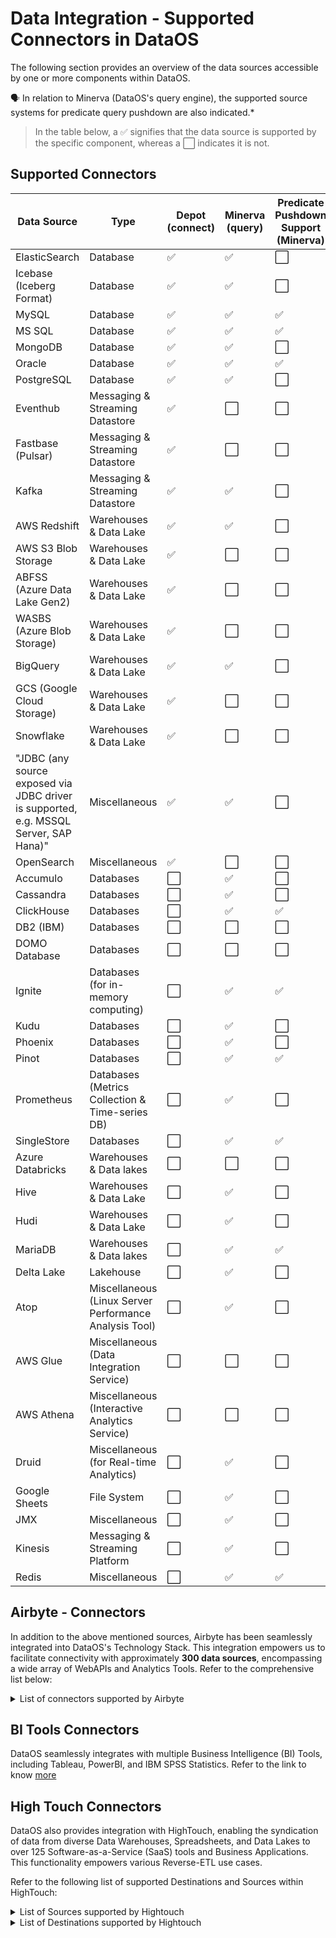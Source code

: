 # Data Integration - Supported Connectors in DataOS

The following section provides an overview of the data sources accessible by one or more components within DataOS.

<aside class="callout">
🗣️ In relation to Minerva (DataOS's query engine), the supported source systems for predicate query pushdown are also indicated.*
</aside>

> In the table below, a :white_check_mark: signifies that the data source is supported by the specific component, whereas a :white_large_square: indicates it is not.

## Supported Connectors

| Data Source                                          | Type                             | Depot <br> (connect) | Minerva <br> (query) | Predicate Pushdown Support (Minerva) | Flare <br> (extract, transform, load) | Scanner <br> (metadata scan) |
|------------------------------------------------------|----------------------------------|-------|---------|----------------------------|-------|---------|
| ElasticSearch                                        | Database                         | :white_check_mark:           | :white_check_mark:         | :white_large_square:       | :white_check_mark:       | :white_large_square:     |
| Icebase (Iceberg Format)                             | Database                         | :white_check_mark:           | :white_check_mark:         | :white_large_square:       | :white_check_mark:       | :white_check_mark:     |
| MySQL                                                | Database                         | :white_check_mark:           | :white_check_mark:         | :white_check_mark:         | :white_check_mark:       | :white_check_mark:     |
| MS SQL                                               | Database                         | :white_check_mark:           | :white_check_mark:         | :white_check_mark:         | :white_check_mark:       | :white_check_mark:     |
| MongoDB                                              | Database                         | :white_check_mark:           | :white_check_mark:         | :white_large_square:       | :white_check_mark:       | :white_large_square:     |
| Oracle                                               | Database                         | :white_check_mark:           | :white_check_mark:         | :white_check_mark:         | :white_check_mark:       | :white_check_mark:     |
| PostgreSQL                                          | Database                         | :white_check_mark:           | :white_check_mark:         | :white_large_square:       | :white_check_mark:       | :white_check_mark:     
| Eventhub                                             | Messaging & Streaming Datastore | :white_check_mark:           | :white_large_square:       | :white_large_square:       | :white_check_mark:       | :white_large_square:   |
| Fastbase (Pulsar)                                    | Messaging & Streaming Datastore | :white_check_mark:           | :white_large_square:       | :white_large_square:       | :white_check_mark:       | :white_check_mark:     |
| Kafka                                                | Messaging & Streaming Datastore | :white_check_mark:           | :white_check_mark:         | :white_large_square:       | :white_check_mark:       | :white_check_mark:     
| AWS Redshift                                         | Warehouses & Data Lake           | :white_check_mark:           | :white_check_mark:         | :white_large_square:       | :white_check_mark:       | :white_check_mark:     |
| AWS S3 Blob Storage                                  | Warehouses & Data Lake           | :white_check_mark:           | :white_large_square:       | :white_large_square:       | :white_check_mark:       | :white_large_square:   |
| ABFSS (Azure Data Lake Gen2)                         | Warehouses & Data Lake           | :white_check_mark:           | :white_large_square:       | :white_large_square:       | :white_check_mark:       | :white_large_square:   |
| WASBS (Azure Blob Storage)                           | Warehouses & Data Lake           | :white_check_mark:           | :white_large_square:       | :white_large_square:       | :white_check_mark:       | :white_large_square:   |
| BigQuery                                             | Warehouses & Data Lake           | :white_check_mark:           | :white_check_mark:         | :white_large_square:       | :white_check_mark:       | :white_check_mark:     |
| GCS (Google Cloud Storage)                           | Warehouses & Data Lake           | :white_check_mark:           | :white_large_square:       | :white_large_square:       | :white_check_mark:       | :white_large_square:   |
| Snowflake                                            | Warehouses & Data Lake           | :white_check_mark:           | :white_large_square:       | :white_large_square:       | :white_check_mark:       | :white_check_mark:     
| "JDBC (any source exposed via JDBC driver is supported, e.g. MSSQL Server, SAP Hana)" | Miscellaneous                    | :white_check_mark:           | :white_check_mark:         | :white_large_square:       | :white_check_mark:       | :white_check_mark:     |
| OpenSearch                                           | Miscellaneous                    | :white_check_mark:           | :white_large_square:       | :white_large_square:       | :white_check_mark:       | :white_large_square:   
| Accumulo                                             | Databases                        | :white_large_square:         | :white_check_mark:         | :white_large_square:       | :white_large_square:     | :white_large_square:   |
| Cassandra                                            | Databases                        | :white_large_square:         | :white_check_mark:         | :white_large_square:       | :white_large_square:     | :white_large_square:   |
| ClickHouse                                           | Databases                        | :white_large_square:         | :white_check_mark:         | :white_check_mark:         | :white_large_square:     | :white_check_mark:     |
| DB2 (IBM)                                            | Databases                        | :white_large_square:         | :white_large_square:       | :white_large_square:       | :white_large_square:     | :white_check_mark:     |
| DOMO Database                                        | Databases                        | :white_large_square:         | :white_large_square:       | :white_large_square:       | :white_large_square:     | :white_check_mark:     |
| Ignite                                               | Databases (for in-memory computing) | :white_large_square:         | :white_check_mark:         | :white_check_mark:         | :white_large_square:     | :white_large_square:   |
| Kudu                                                 | Databases                        | :white_large_square:         | :white_check_mark:         | :white_large_square:       | :white_large_square:     | :white_large_square:   |
| Phoenix                                              | Databases                        | :white_large_square:         | :white_check_mark:         | :white_large_square:       | :white_large_square:     | :white_large_square:   |
| Pinot                                                | Databases                        | :white_large_square:         | :white_check_mark:         | :white_check_mark:         | :white_large_square:     | :white_large_square:   |
| Prometheus                                           | Databases (Metrics Collection & Time-series DB)| :white_large_square:         | :white_check_mark:         | :white_large_square:       | :white_large_square:     | :white_large_square:   |
| SingleStore                                          | Databases                        | :white_large_square:         | :white_check_mark:         | :white_check_mark:         | :white_large_square:     | :white_check_mark:     
| Azure Databricks                                     | Warehouses & Data lakes          | :white_large_square:         | :white_large_square:       | :white_large_square:       | :white_large_square:     | :white_check_mark:     |
| Hive                                                 | Warehouses & Data Lake           | :white_large_square:         | :white_check_mark:         | :white_large_square:       | :white_large_square:     | :white_check_mark:     |
| Hudi                                                 | Warehouses & Data Lake           | :white_large_square:         | :white_check_mark:         | :white_large_square:       | :white_large_square:     | :white_large_square:   |
| MariaDB                                              | Warehouses & Data lakes          | :white_large_square:         | :white_check_mark:         | :white_check_mark:         | :white_large_square:     | :white_check_mark:     |
| Delta Lake                                           | Lakehouse                        | :white_large_square:         | :white_check_mark:         | :white_large_square:       | :white_large_square:     | :white_large_square:   
| Atop                                                 | Miscellaneous (Linux Server Performance Analysis Tool) | :white_large_square:         | :white_check_mark:         | :white_large_square:       | :white_large_square:     | :white_large_square:   |
| AWS Glue                                             | Miscellaneous (Data Integration Service) | :white_large_square:         | :white_large_square:       | :white_large_square:       | :white_large_square:     | :white_check_mark:     |
| AWS Athena                                           | Miscellaneous (Interactive Analytics Service) | :white_large_square:         | :white_large_square:       | :white_large_square:       | :white_large_square:     | :white_check_mark:     |
| Druid                                                | Miscellaneous (for Real-time Analytics) | :white_large_square:         | :white_check_mark:         | :white_large_square:       | :white_large_square:     | :white_check_mark:     |
| Google Sheets                                        | File System                      | :white_large_square:         | :white_check_mark:         | :white_large_square:       | :white_large_square:     | :white_large_square:   |
| JMX                                                  | Miscellaneous                    | :white_large_square:         | :white_check_mark:         | :white_large_square:       | :white_large_square:     | :white_large_square:   |
| Kinesis                                              | Messaging & Streaming Platform   | :white_large_square:         | :white_check_mark:         | :white_large_square:       | :white_large_square:     | :white_large_square:   |
| Redis                                                | Miscellaneous                    | :white_large_square:         | :white_check_mark:         | :white_check_mark:         | :white_large_square:     | :white_large_square:   |


## Airbyte - Connectors

In addition to the above mentioned sources, Airbyte has been seamlessly integrated into DataOS's Technology Stack. This integration empowers us to facilitate connectivity with approximately **300 data sources**, encompassing a wide array of WebAPIs and Analytics Tools. Refer to the comprehensive list below:

<details>
<summary>List of connectors supported by Airbyte</summary>

<table>
  <thead>
    <tr>
      <th>Sno.</th>
      <th>Connector Name</th>
      <th>Type</th>
      <th>Sources</th>
      <th>Destinations</th>
    </tr>
  </thead>
  <tbody>
    <tr>
      <td>1</td>
      <td>AlloyDB for Postgre SQL</td>
      <td>Databases</td>
      <td>Yes</td>
      <td></td>
    </tr>
    <tr>
      <td>2</td>
      <td>Apache Doris</td>
      <td>Databases</td>
      <td></td>
      <td>Yes</td>
    </tr>
    <tr>
      <td>3</td>
      <td>Apache Iceberg</td>
      <td>Databases</td>
      <td></td>
      <td>Yes</td>
    </tr>
    <tr>
      <td>4</td>
      <td>Apache Kafka</td>
      <td>Databases</td>
      <td>Yes</td>
      <td></td>
    </tr>
    <tr>
      <td>5</td>
      <td>Click House</td>
      <td>Databases</td>
      <td>Yes</td>
      <td>Yes</td>
    </tr>
    <tr>
      <td>6</td>
      <td>CockroachDB</td>
      <td>Databases</td>
      <td>Yes</td>
      <td></td>
    </tr>
    <tr>
      <td>7</td>
      <td>Convex.dev</td>
      <td>Databases</td>
      <td>Yes</td>
      <td></td>
    </tr>
    <tr>
      <td>8</td>
      <td>DuckDB</td>
      <td>Databases</td>
      <td></td>
      <td>Yes</td>
    </tr>
    <tr>
      <td>9</td>
      <td>DynamoDB</td>
      <td>Databases</td>
      <td>Yes</td>
      <td>Yes</td>
    </tr>
    <tr>
      <td>10</td>
      <td>Elasticsearch</td>
      <td>Databases</td>
      <td>Yes</td>
      <td>Yes</td>
    </tr>
    <tr>
      <td>11</td>
      <td>Fauna</td>
      <td>Databases</td>
      <td>Yes</td>
      <td></td>
    </tr>
    <tr>
      <td>12</td>
      <td>Firebase</td>
      <td>Databases</td>
      <td>Yes</td>
      <td></td>
    </tr>
    <tr>
      <td>13</td>
      <td>Google Pubsub</td>
      <td>Databases</td>
      <td></td>
      <td>Yes</td>
    </tr>
    <tr>
      <td>14</td>
      <td>IBM Db2</td>
      <td>Databases</td>
      <td>Yes</td>
      <td></td>
    </tr>
    <tr>
      <td>15</td>
      <td>Kafka</td>
      <td>Databases</td>
      <td></td>
      <td>Yes</td>
    </tr>
    <tr>
      <td>16</td>
      <td>MSSQL SQL Server</td>
      <td>Databases</td>
      <td>Yes</td>
      <td>Yes</td>
    </tr>
    <tr>
      <td>17</td>
      <td>MySQL</td>
      <td>Databases</td>
      <td>Yes</td>
      <td>Yes</td>
    </tr>
    <tr>
      <td>18</td>
      <td>MongoDB</td>
      <td>Databases</td>
      <td>Yes</td>
      <td>Yes</td>
    </tr>
    <tr>
      <td>19</td>
      <td>Microsoft Dataverse</td>
      <td>Databases</td>
      <td>Yes</td>
      <td></td>
    </tr>
    <tr>
      <td>20</td>
      <td>Oracle DB</td>
      <td>Databases</td>
      <td>Yes</td>
      <td>Yes</td>
    </tr>
    <tr>
      <td>21</td>
      <td>Postgre SQL</td>
      <td>Databases</td>
      <td>Yes</td>
      <td>Yes</td>
    </tr>
    <tr>
      <td>22</td>
      <td>Pulsar</td>
      <td>Databases</td>
      <td>Yes</td>
      <td>Yes</td>
    </tr>
    <tr>
      <td>23</td>
      <td>TiDB</td>
      <td>Databases</td>
      <td>Yes</td>
      <td></td>
    </tr>
    <tr>
      <td>24</td>
      <td>Yugabytedb</td>
      <td>Databases</td>
      <td></td>
      <td>Yes</td>
    </tr>
    <tr>
      <td></td>
      <td></td>
      <td></td>
      <td></td>
      <td></td>
    </tr>
    <tr>
      <td>25</td>
      <td>S3</td>
      <td>Warehouses and Lakes</td>
      <td>Yes</td>
      <td>Yes</td>
    </tr>
    <tr>
      <td>26</td>
      <td>BigQuery</td>
      <td>Warehouses and Lakes</td>
      <td>Yes</td>
      <td>Yes</td>
    </tr>
    <tr>
      <td>27</td>
      <td>MariaDB Columnstore</td>
      <td>Warehouses and Lakes</td>
      <td></td>
      <td>Yes</td>
    </tr>
    <tr>
      <td>28</td>
      <td>Firebolt</td>
      <td>Warehouses and Lakes</td>
      <td>Yes</td>
      <td></td>
    </tr>
    <tr>
      <td>29</td>
      <td>Azure Blob Storage</td>
      <td>Warehouses and Lakes</td>
      <td></td>
      <td>Yes</td>
    </tr>
    <tr>
      <td>30</td>
      <td>Azure Table Storage</td>
      <td>Warehouses and Lakes</td>
      <td>Yes</td>
      <td></td>
    </tr>
    <tr>
      <td>31</td>
      <td>S3 Glue</td>
      <td>Warehouses and Lakes</td>
      <td></td>
      <td>Yes</td>
    </tr>
    <tr>
      <td>32</td>
      <td>Redshift</td>
      <td>Warehouses and Lakes</td>
      <td>Yes</td>
      <td>Yes</td>
    </tr>
    <tr>
      <td>33</td>
      <td>Google Cloud Storage</td>
      <td>Warehouses and Lakes</td>
      <td></td>
      <td>Yes</td>
    </tr>
    <tr>
      <td>34</td>
      <td>Snowflake Data Cloud</td>
      <td>Warehouses and Lakes</td>
      <td>Yes</td>
      <td>Yes</td>
    </tr>
    <tr>
      <td>35</td>
      <td>Teradata</td>
      <td>Warehouses and Lakes</td>
      <td></td>
      <td>Yes</td>
    </tr>
    <tr>
      <td>36</td>
      <td>Databricks Lakehouse</td>
      <td>Warehouses and Lakes</td>
      <td></td>
      <td>Yes</td>
    </tr>
    <tr>
      <td>37</td>
      <td>AWS</td>
      <td>Warehouses and Lakes</td>
      <td></td>
      <td>Yes</td>
    </tr>
    <tr>
      <td></td>
      <td></td>
      <td></td>
      <td></td>
      <td></td>
    </tr>
    <tr>
      <td>38</td>
      <td>AWS Cloud Trail</td>
      <td>Engineering Analytics</td>
      <td>Yes</td>
      <td></td>
    </tr>
    <tr>
      <td>39</td>
      <td>Amazon SQS</td>
      <td>Engineering Analytics</td>
      <td>Yes</td>
      <td></td>
    </tr>
    <tr>
      <td>40</td>
      <td>Auth0</td>
      <td>Engineering Analytics</td>
      <td>Yes</td>
      <td></td>
    </tr>
    <tr>
      <td>41</td>
      <td>Ashby</td>
      <td>Engineering Analytics</td>
      <td>Yes</td>
      <td></td>
    </tr>
    <tr>
      <td>42</td>
      <td>Convex</td>
      <td>Engineering Analytics</td>
      <td>Yes</td>
      <td></td>
    </tr>
    <tr>
      <td>43</td>
      <td>Courier</td>
      <td>Engineering Analytics</td>
      <td>Yes</td>
      <td></td>
    </tr>
    <tr>
      <td>44</td>
      <td>Datadog</td>
      <td>Engineering Analytics</td>
      <td>Yes</td>
      <td></td>
    </tr>
    <tr>
      <td>45</td>
      <td>Dockerhub</td>
      <td>Engineering Analytics</td>
      <td>Yes</td>
      <td></td>
    </tr>
    <tr>
      <td>46</td>
      <td>E2E Testing</td>
      <td>Engineering Analytics</td>
      <td>Yes</td>
      <td></td>
    </tr>
    <tr>
      <td>47</td>
      <td>GitLab</td>
      <td>Engineering Analytics</td>
      <td>Yes</td>
      <td></td>
    </tr>
    <tr>
      <td>48</td>
      <td>Harness</td>
      <td>Engineering Analytics</td>
      <td>Yes</td>
      <td></td>
    </tr>
    <tr>
      <td>49</td>
      <td>Intruder</td>
      <td>Engineering Analytics</td>
      <td>Yes</td>
      <td></td>
    </tr>
    <tr>
      <td>50</td>
      <td>K6 Cloud</td>
      <td>Engineering Analytics</td>
      <td>Yes</td>
      <td></td>
    </tr>
    <tr>
      <td>51</td>
      <td>PagerDuty</td>
      <td>Engineering Analytics</td>
      <td>Yes</td>
      <td></td>
    </tr>
    <tr>
      <td>52</td>
      <td>Jira</td>
      <td>Engineering Analytics</td>
      <td>Yes</td>
      <td></td>
    </tr>
    <tr>
      <td>53</td>
      <td>Jenkins</td>
      <td>Engineering Analytics</td>
      <td>Yes</td>
      <td></td>
    </tr>
    <tr>
      <td>54</td>
      <td>MeiliSearch</td>
      <td>Engineering Analytics</td>
      <td></td>
      <td>Yes</td>
    </tr>
    <tr>
      <td>55</td>
      <td>PyPI</td>
      <td>Engineering Analytics</td>
      <td>Yes</td>
      <td></td>
    </tr>
    <tr>
      <td>56</td>
      <td>Rest Api</td>
      <td>Engineering Analytics</td>
      <td>Yes</td>
      <td></td>
    </tr>
    <tr>
      <td>57</td>
      <td>Sentry</td>
      <td>Engineering Analytics</td>
      <td>Yes</td>
      <td></td>
    </tr>
    <tr>
      <td>58</td>
      <td>SonarCloud</td>
      <td>Engineering Analytics</td>
      <td>Yes</td>
      <td></td>
    </tr>
    <tr>
      <td>59</td>
      <td>Statuspage</td>
      <td>Engineering Analytics</td>
      <td>Yes</td>
      <td></td>
    </tr>
    <tr>
      <td>60</td>
      <td>Statuspage.io</td>
      <td>Engineering Analytics</td>
      <td>Yes</td>
      <td></td>
    </tr>
    <tr>
      <td>61</td>
      <td>Streamr</td>
      <td>Engineering Analytics</td>
      <td></td>
      <td>Yes</td>
    </tr>
    <tr>
      <td>62</td>
      <td>Typesense</td>
      <td>Engineering Analytics</td>
      <td></td>
      <td>Yes</td>
    </tr>
    <tr>
      <td>63</td>
      <td>Vantage</td>
      <td>Engineering Analytics</td>
      <td>Yes</td>
      <td></td>
    </tr>
    <tr>
      <td>64</td>
      <td>VictorOps</td>
      <td>Engineering Analytics</td>
      <td>Yes</td>
      <td></td>
    </tr>
    <tr>
      <td></td>
      <td></td>
      <td></td>
      <td></td>
      <td></td>
    </tr>
    <tr>
      <td>65</td>
      <td>App follow</td>
      <td>Product Analytics</td>
      <td>Yes</td>
      <td></td>
    </tr>
    <tr>
      <td>66</td>
      <td>Adjust</td>
      <td>Product Analytics</td>
      <td>Yes</td>
      <td></td>
    </tr>
    <tr>
      <td>67</td>
      <td>Aha</td>
      <td>Product Analytics</td>
      <td>Yes</td>
      <td></td>
    </tr>
    <tr>
      <td>68</td>
      <td>Amplitude</td>
      <td>Product Analytics</td>
      <td>Yes</td>
      <td></td>
    </tr>
    <tr>
      <td>69</td>
      <td>Chartmogul</td>
      <td>Product Analytics</td>
      <td>Yes</td>
      <td></td>
    </tr>
    <tr>
      <td>70</td>
      <td>Config Cat</td>
      <td>Product Analytics</td>
      <td>Yes</td>
      <td></td>
    </tr>
    <tr>
      <td>71</td>
      <td>Keen</td>
      <td>Product Analytics</td>
      <td></td>
      <td>Yes</td>
    </tr>
    <tr>
      <td>72</td>
      <td>Launch Darkly</td>
      <td>Product Analytics</td>
      <td>Yes</td>
      <td></td>
    </tr>
    <tr>
      <td>73</td>
      <td>Looker</td>
      <td>Product Analytics</td>
      <td>Yes</td>
      <td></td>
    </tr>
    <tr>
      <td>74</td>
      <td>Mixpanel</td>
      <td>Product Analytics</td>
      <td>Yes</td>
      <td></td>
    </tr>
    <tr>
      <td>75</td>
      <td>Metabase</td>
      <td>Product Analytics</td>
      <td>Yes</td>
      <td></td>
    </tr>
    <tr>
      <td>76</td>
      <td>Plausible</td>
      <td>Product Analytics</td>
      <td>Yes</td>
      <td></td>
    </tr>
    <tr>
      <td>77</td>
      <td>Posthog</td>
      <td>Product Analytics</td>
      <td>Yes</td>
      <td></td>
    </tr>
    <tr>
      <td>78</td>
      <td>Microsoft Dynamics NAV</td>
      <td>Product Analytics</td>
      <td>Yes</td>
      <td></td>
    </tr>
    <tr>
      <td></td>
      <td></td>
      <td></td>
      <td></td>
      <td></td>
    </tr>
    <tr>
      <td>79</td>
      <td>Facebook Marketing</td>
      <td>Marketing Analytics</td>
      <td>Yes</td>
      <td></td>
    </tr>
    <tr>
      <td>80</td>
      <td>Facebook Pages</td>
      <td>Marketing Analytics</td>
      <td>Yes</td>
      <td></td>
    </tr>
    <tr>
      <td>81</td>
      <td>Google Ads</td>
      <td>Marketing Analytics</td>
      <td>Yes</td>
      <td></td>
    </tr>
    <tr>
      <td>82</td>
      <td>Google Analytics</td>
      <td>Marketing Analytics</td>
      <td>Yes</td>
      <td></td>
    </tr>
    <tr>
      <td>83</td>
      <td>Google Search Console</td>
      <td>Marketing Analytics</td>
      <td>Yes</td>
      <td></td>
    </tr>
    <tr>
      <td>84</td>
      <td>Instagram</td>
      <td>Marketing Analytics</td>
      <td>Yes</td>
      <td></td>
    </tr>
    <tr>
      <td>85</td>
      <td>Webflow</td>
      <td>Marketing Analytics</td>
      <td>Yes</td>
      <td></td>
    </tr>
    <tr>
      <td>86</td>
      <td>Active Campaign</td>
      <td>Marketing Analytics</td>
      <td>Yes</td>
      <td></td>
    </tr>
    <tr>
      <td>87</td>
      <td>Amazon Ads</td>
      <td>Marketing Analytics</td>
      <td>Yes</td>
      <td></td>
    </tr>
    <tr>
      <td>88</td>
      <td>Bing Ads</td>
      <td>Marketing Analytics</td>
      <td>Yes</td>
      <td></td>
    </tr>
    <tr>
      <td>89</td>
      <td>Braze</td>
      <td>Marketing Analytics</td>
      <td>Yes</td>
      <td></td>
    </tr>
    <tr>
      <td>90</td>
      <td>Cart</td>
      <td>Marketing Analytics</td>
      <td>Yes</td>
      <td></td>
    </tr>
    <tr>
      <td>91</td>
      <td>Emarsys</td>
      <td>Marketing Analytics</td>
      <td>Yes</td>
      <td></td>
    </tr>
    <tr>
      <td>92</td>
      <td>Formidable Forms</td>
      <td>Marketing Analytics</td>
      <td>Yes</td>
      <td></td>
    </tr>
    <tr>
      <td>93</td>
      <td>Heap</td>
      <td>Marketing Analytics</td>
      <td>Yes</td>
      <td></td>
    </tr>
    <tr>
      <td>94</td>
      <td>HubSpot</td>
      <td>Marketing Analytics</td>
      <td>Yes</td>
      <td></td>
    </tr>
    <tr>
      <td>95</td>
      <td>HubSpot CRM</td>
      <td>Marketing Analytics</td>
      <td>Yes</td>
      <td></td>
    </tr>
    <tr>
      <td>96</td>
      <td>HubSpot Marketing</td>
      <td>Marketing Analytics</td>
      <td>Yes</td>
      <td></td>
    </tr>
    <tr>
      <td>97</td>
      <td>Iterable</td>
      <td>Marketing Analytics</td>
      <td>Yes</td>
      <td></td>
    </tr>
    <tr>
      <td>98</td>
      <td>Klaviyo</td>
      <td>Marketing Analytics</td>
      <td>Yes</td>
      <td></td>
    </tr>
    <tr>
      <td>99</td>
      <td>LinkedIn Pages</td>
      <td>Marketing Analytics</td>
      <td>Yes</td>
      <td></td>
    </tr>
    <tr>
      <td>100</td>
      <td>LinkedIn</td>
      <td>Marketing Analytics</td>
      <td>Yes</td>
      <td></td>
    </tr>
    <tr>
      <td>101</td>
      <td>Mailchimp</td>
      <td>Marketing Analytics</td>
      <td>Yes</td>
      <td></td>
    </tr>
    <tr>
      <td>102</td>
      <td>Marketo</td>
      <td>Marketing Analytics</td>
      <td>Yes</td>
      <td></td>
    </tr>
    <tr>
      <td>103</td>
      <td>Microsoft Advertising</td>
      <td>Marketing Analytics</td>
      <td>Yes</td>
      <td></td>
    </tr>
    <tr>
      <td>104</td>
      <td>Microsoft Dynamics 365</td>
      <td>Marketing Analytics</td>
      <td>Yes</td>
      <td></td>
    </tr>
    <tr>
      <td>105</td>
      <td>Twitter Ads</td>
      <td>Marketing Analytics</td>
      <td>Yes</td>
      <td></td>
    </tr>
    <tr>
      <td>106</td>
      <td>LinkedIn Ads</td>
      <td>Marketing Analytics</td>
      <td>Yes</td>
      <td></td>
    </tr>
    <tr>
      <td>107</td>
      <td>Lokalise</td>
      <td>Marketing Analytics</td>
      <td>Yes</td>
      <td></td>
    </tr>
    <tr>
      <td>108</td>
      <td>Mailchimp</td>
      <td>Marketing Analytics</td>
      <td>Yes</td>
      <td></td>
    </tr>
    <tr>
      <td>109</td>
      <td>Mailgun</td>
      <td>Marketing Analytics</td>
      <td>Yes</td>
      <td></td>
    </tr>
    <tr>
      <td>110</td>
      <td>Mailjet Email</td>
      <td>Marketing Analytics</td>
      <td>Yes</td>
      <td></td>
    </tr>
    <tr>
      <td>111</td>
      <td>Mailjet SMS</td>
      <td>Marketing Analytics</td>
      <td>Yes</td>
      <td></td>
    </tr>
    <tr>
      <td>112</td>
      <td>Marketo</td>
      <td>Marketing Analytics</td>
      <td>Yes</td>
      <td></td>
    </tr>
    <tr>
      <td>113</td>
      <td>N8n</td>
      <td>Marketing Analytics</td>
      <td>Yes</td>
      <td></td>
    </tr>
    <tr>
      <td>114</td>
      <td>Omnisend</td>
      <td>Marketing Analytics</td>
      <td>Yes</td>
      <td></td>
    </tr>
    <tr>
      <td>115</td>
      <td>OneSignal</td>
      <td>Marketing Analytics</td>
      <td>Yes</td>
      <td></td>
    </tr>
    <tr>
      <td>116</td>
      <td>Orbit.love</td>
      <td>Marketing Analytics</td>
      <td>Yes</td>
      <td></td>
    </tr>
    <tr>
      <td>117</td>
      <td>PartnerStack</td>
      <td>Marketing Analytics</td>
      <td>Yes</td>
      <td></td>
    </tr>
    <tr>
      <td>118</td>
      <td>Pinterest Ads</td>
      <td>Marketing Analytics</td>
      <td>Yes</td>
      <td></td>
    </tr>
    <tr>
      <td>119</td>
      <td>Postmark App</td>
      <td>Marketing Analytics</td>
      <td>Yes</td>
      <td></td>
    </tr>
    <tr>
      <td>120</td>
      <td>Qualaroo</td>
      <td>Marketing Analytics</td>
      <td>Yes</td>
      <td></td>
    </tr>
    <tr>
      <td>121</td>
      <td>RD Station Marketing</td>
      <td>Marketing Analytics</td>
      <td>Yes</td>
      <td></td>
    </tr>
    <tr>
      <td>122</td>
      <td>SendGrid</td>
      <td>Marketing Analytics</td>
      <td>Yes</td>
      <td></td>
    </tr>
    <tr>
      <td>123</td>
      <td>Sendinblue</td>
      <td>Marketing Analytics</td>
      <td>Yes</td>
      <td></td>
    </tr>
    <tr>
      <td>124</td>
      <td>Short.io</td>
      <td>Marketing Analytics</td>
      <td>Yes</td>
      <td></td>
    </tr>
    <tr>
      <td>125</td>
      <td>Smaily</td>
      <td>Marketing Analytics</td>
      <td>Yes</td>
      <td></td>
    </tr>
    <tr>
      <td>126</td>
      <td>SmartEngage</td>
      <td>Marketing Analytics</td>
      <td>Yes</td>
      <td></td>
    </tr>
    <tr>
      <td>127</td>
      <td>Snapchat Marketing</td>
      <td>Marketing Analytics</td>
      <td>Yes</td>
      <td></td>
    </tr>
    <tr>
      <td>128</td>
      <td>SurveyMonkey</td>
      <td>Marketing Analytics</td>
      <td>Yes</td>
      <td></td>
    </tr>
    <tr>
      <td>129</td>
      <td>SurveySparrow</td>
      <td>Marketing Analytics</td>
      <td>Yes</td>
      <td></td>
    </tr>
    <tr>
      <td>130</td>
      <td>TikTok for Business Marketing</td>
      <td>Marketing Analytics</td>
      <td>Yes</td>
      <td></td>
    </tr>
    <tr>
      <td>131</td>
      <td>Twilio</td>
      <td>Marketing Analytics</td>
      <td>Yes</td>
      <td></td>
    </tr>
    <tr>
      <td>132</td>
      <td>Twitter</td>
      <td>Marketing Analytics</td>
      <td>Yes</td>
      <td></td>
    </tr>
    <tr>
      <td>133</td>
      <td>Tyntec SMS</td>
      <td>Marketing Analytics</td>
      <td>Yes</td>
      <td></td>
    </tr>
    <tr>
      <td>134</td>
      <td>Typeform</td>
      <td>Marketing Analytics</td>
      <td>Yes</td>
      <td></td>
    </tr>
    <tr>
      <td>135</td>
      <td>Whisky Hunter</td>
      <td>Marketing Analytics</td>
      <td>Yes</td>
      <td></td>
    </tr>
    <tr>
      <td>136</td>
      <td>Wordpress</td>
      <td>Marketing Analytics</td>
      <td>Yes</td>
      <td></td>
    </tr>
    <tr>
      <td>137</td>
      <td>Yandex Metrica</td>
      <td>Marketing Analytics</td>
      <td>Yes</td>
      <td></td>
    </tr>
    <tr>
      <td>138</td>
      <td>YouTube Analytics</td>
      <td>Marketing Analytics</td>
      <td>Yes</td>
      <td></td>
    </tr>
    <tr>
      <td>139</td>
      <td>Zapier Supported Storage</td>
      <td>Marketing Analytics</td>
      <td>Yes</td>
      <td></td>
    </tr>
    <tr>
      <td>140</td>
      <td>App Store</td>
      <td>Finance & Ops Analytics</td>
      <td>Yes</td>
      <td></td>
    </tr>
    <tr>
      <td>141</td>
      <td>Asana</td>
      <td>Finance & Ops Analytics</td>
      <td>Yes</td>
      <td></td>
    </tr>
    <tr>
      <td>142</td>
      <td>Alpha Vantage</td>
      <td>Finance & Ops Analytics</td>
      <td>Yes</td>
      <td></td>
    </tr>
    <tr>
      <td>143</td>
      <td>Airtable</td>
      <td>Finance & Ops Analytics</td>
      <td>Yes</td>
      <td></td>
    </tr>
    <tr>
      <td>144</td>
      <td>Amazon Seller Partner</td>
      <td>Finance & Ops Analytics</td>
      <td>Yes</td>
      <td></td>
    </tr>
    <tr>
      <td>145</td>
      <td>BambooHR</td>
      <td>Finance & Ops Analytics</td>
      <td>Yes</td>
      <td></td>
    </tr>
    <tr>
      <td>146</td>
      <td>Big Commerce</td>
      <td>Finance & Ops Analytics</td>
      <td>Yes</td>
      <td></td>
    </tr>
    <tr>
      <td>147</td>
      <td>Braintree</td>
      <td>Finance & Ops Analytics</td>
      <td>Yes</td>
      <td></td>
    </tr>
    <tr>
      <td>148</td>
      <td>Chargebee</td>
      <td>Finance & Ops Analytics</td>
      <td>Yes</td>
      <td></td>
    </tr>
    <tr>
      <td>149</td>
      <td>Chargify</td>
      <td>Finance & Ops Analytics</td>
      <td></td>
      <td>Yes</td>
    </tr>
    <tr>
      <td>150</td>
      <td>ClickUp</td>
      <td>Finance & Ops Analytics</td>
      <td>Yes</td>
      <td></td>
    </tr>
    <tr>
      <td>151</td>
      <td>Clockify</td>
      <td>Finance & Ops Analytics</td>
      <td>Yes</td>
      <td></td>
    </tr>
    <tr>
      <td>152</td>
      <td>Coin API</td>
      <td>Finance & Ops Analytics</td>
      <td>Yes</td>
      <td></td>
    </tr>
    <tr>
      <td>153</td>
      <td>Coin Gecko Coins</td>
      <td>Finance & Ops Analytics</td>
      <td>Yes</td>
      <td></td>
    </tr>
    <tr>
      <td>154</td>
      <td>CoinMarketCap</td>
      <td>Finance & Ops Analytics</td>
      <td>Yes</td>
      <td></td>
    </tr>
    <tr>
      <td>155</td>
      <td>Exchange Rates API</td>
      <td>Finance & Ops Analytics</td>
      <td>Yes</td>
      <td></td>
    </tr>
    <tr>
      <td>156</td>
      <td>Fastbill</td>
      <td>Finance & Ops Analytics</td>
      <td>Yes</td>
      <td></td>
    </tr>
    <tr>
      <td>157</td>
      <td>Confluence</td>
      <td>Finance & Ops Analytics</td>
      <td>Yes</td>
      <td></td>
    </tr>
    <tr>
      <td>158</td>
      <td>Commerce tools</td>
      <td>Finance & Ops Analytics</td>
      <td>Yes</td>
      <td></td>
    </tr>
    <tr>
      <td>159</td>
      <td>Flexport</td>
      <td>Finance & Ops Analytics</td>
      <td>Yes</td>
      <td></td>
    </tr>
    <tr>
      <td>160</td>
      <td>GetLago</td>
      <td>Finance & Ops Analytics</td>
      <td>Yes</td>
      <td></td>
    </tr>
    <tr>
      <td>161</td>
      <td>Glassfrog</td>
      <td>Finance & Ops Analytics</td>
      <td>Yes</td>
      <td></td>
    </tr>
    <tr>
      <td>162</td>
      <td>GoCardless</td>
      <td>Finance & Ops Analytics</td>
      <td>Yes</td>
      <td></td>
    </tr>
    <tr>
      <td>163</td>
      <td>Greenhouse</td>
      <td>Finance & Ops Analytics</td>
      <td>Yes</td>
      <td></td>
    </tr>
    <tr>
      <td>164</td>
      <td>Gutendex</td>
      <td>Finance & Ops Analytics</td>
      <td>Yes</td>
      <td></td>
    </tr>
    <tr>
      <td>165</td>
      <td>Google Directory</td>
      <td>Finance & Ops Analytics</td>
      <td>Yes</td>
      <td></td>
    </tr>
    <tr>
      <td>166</td>
      <td>Harvest</td>
      <td>Finance & Ops Analytics</td>
      <td>Yes</td>
      <td></td>
    </tr>
    <tr>
      <td>167</td>
      <td>Hubplanner</td>
      <td>Finance & Ops Analytics</td>
      <td>Yes</td>
      <td></td>
    </tr>
    <tr>
      <td>168</td>
      <td>Klarna</td>
      <td>Finance & Ops Analytics</td>
      <td>Yes</td>
      <td></td>
    </tr>
    <tr>
      <td>169</td>
      <td>Lever Hiring</td>
      <td>Finance & Ops Analytics</td>
      <td>Yes</td>
      <td></td>
    </tr>
    <tr>
      <td>170</td>
      <td>Kyriba</td>
      <td>Finance & Ops Analytics</td>
      <td>Yes</td>
      <td></td>
    </tr>
    <tr>
      <td>171</td>
      <td>Linnworks</td>
      <td>Finance & Ops Analytics</td>
      <td>Yes</td>
      <td></td>
    </tr>
    <tr>
      <td>172</td>
      <td>Notion</td>
      <td>Finance & Ops Analytics</td>
      <td>Yes</td>
      <td></td>
    </tr>
    <tr>
      <td>173</td>
      <td>Okta</td>
      <td>Finance & Ops Analytics</td>
      <td>Yes</td>
      <td></td>
    </tr>
    <tr>
      <td>174</td>
      <td>Google Workspace Admin Reports</td>
      <td>Finance & Ops Analytics</td>
      <td>Yes</td>
      <td></td>
    </tr>
    <tr>
      <td>175</td>
      <td>Microsoft Dynamics AX</td>
      <td>Finance & Ops Analytics</td>
      <td>Yes</td>
      <td></td>
    </tr>
    <tr>
      <td>176</td>
      <td>Microsoft Teams</td>
      <td>Finance & Ops Analytics</td>
      <td>Yes</td>
      <td></td>
    </tr>
    <tr>
      <td>177</td>
      <td>Microsoft Dynamics GP</td>
      <td>Finance & Ops Analytics</td>
      <td>Yes</td>
      <td></td>
    </tr>
    <tr>
      <td>178</td>
      <td>My Hours</td>
      <td>Finance & Ops Analytics</td>
      <td>Yes</td>
      <td></td>
    </tr>
    <tr>
      <td>179</td>
      <td>Netsuite</td>
      <td>Finance & Ops Analytics</td>
      <td>Yes</td>
      <td></td>
    </tr>
    <tr>
      <td>180</td>
      <td>Oracle PeopleSoft</td>
      <td>Finance & Ops Analytics</td>
      <td>Yes</td>
      <td></td>
    </tr>
    <tr>
      <td>181</td>
      <td>Orb</td>
      <td>Finance & Ops Analytics</td>
      <td>Yes</td>
      <td></td>
    </tr>
    <tr>
      <td>182</td>
      <td>Pagar.me</td>
      <td>Finance & Ops Analytics</td>
      <td>Yes</td>
      <td></td>
    </tr>
    <tr>
      <td>183</td>
      <td>PayPal Transaction</td>
      <td>Finance & Ops Analytics</td>
      <td>Yes</td>
      <td></td>
    </tr>
    <tr>
      <td>184</td>
      <td>Plaid</td>
      <td>Finance & Ops Analytics</td>
      <td>Yes</td>
      <td></td>
    </tr>
    <tr>
      <td>185</td>
      <td>PrestaShop</td>
      <td>Finance & Ops Analytics</td>
      <td>Yes</td>
      <td></td>
    </tr>
    <tr>
      <td>186</td>
      <td>Primetric</td>
      <td>Finance & Ops Analytics</td>
      <td>Yes</td>
      <td></td>
    </tr>
    <tr>
      <td>187</td>
      <td>QuickBooks</td>
      <td>Finance & Ops Analytics</td>
      <td>Yes</td>
      <td></td>
    </tr>
    <tr>
      <td>188</td>
      <td>Railz</td>
      <td>Finance & Ops Analytics</td>
      <td>Yes</td>
      <td></td>
    </tr>
    <tr>
      <td>189</td>
      <td>Recharge</td>
      <td>Finance & Ops Analytics</td>
      <td>Yes</td>
      <td></td>
    </tr>
    <tr>
      <td>190</td>
      <td>Recruitee</td>
      <td>Finance & Ops Analytics</td>
      <td>Yes</td>
      <td></td>
    </tr>
    <tr>
      <td>191</td>
      <td>Recurly</td>
      <td>Finance & Ops Analytics</td>
      <td>Yes</td>
      <td></td>
    </tr>
    <tr>
      <td>192</td>
      <td>Rocket.chat</td>
      <td>Finance & Ops Analytics</td>
      <td>Yes</td>
      <td></td>
    </tr>
    <tr>
      <th>Sno.</th>
      <th>Connector Name</th>
      <th>Type</th>
      <th>Sources</th>
      <th>Destinations</th>
    </tr>
  </thead>
  <tbody>
    <tr>
      <td>193</td>
      <td>SAP Business One</td>
      <td>Finance & Ops Analytics</td>
      <td>Yes</td>
      <td></td>
    </tr>
    <tr>
      <td>194</td>
      <td>SAP Fieldglass</td>
      <td>Finance & Ops Analytics</td>
      <td>Yes</td>
      <td></td>
    </tr>
    <tr>
      <td>195</td>
      <td>Shopify</td>
      <td>Finance & Ops Analytics</td>
      <td>Yes</td>
      <td></td>
    </tr>
    <tr>
      <td>196</td>
      <td>Slack</td>
      <td>Finance & Ops Analytics</td>
      <td>Yes</td>
      <td></td>
    </tr>
    <tr>
      <td>197</td>
      <td>Spree Commerce</td>
      <td>Finance & Ops Analytics</td>
      <td>Yes</td>
      <td></td>
    </tr>
    <tr>
      <td>198</td>
      <td>Square</td>
      <td>Finance & Ops Analytics</td>
      <td>Yes</td>
      <td></td>
    </tr>
    <tr>
      <td>199</td>
      <td>Stripe</td>
      <td>Finance & Ops Analytics</td>
      <td>Yes</td>
      <td></td>
    </tr>
    <tr>
      <td>200</td>
      <td>Tempo</td>
      <td>Finance & Ops Analytics</td>
      <td>Yes</td>
      <td></td>
    </tr>
    <tr>
      <td>201</td>
      <td>Timely</td>
      <td>Finance & Ops Analytics</td>
      <td>Yes</td>
      <td></td>
    </tr>
    <tr>
      <td>202</td>
      <td>Toggl</td>
      <td>Finance & Ops Analytics</td>
      <td>Yes</td>
      <td></td>
    </tr>
    <tr>
      <td>203</td>
      <td>Trello</td>
      <td>Finance & Ops Analytics</td>
      <td>Yes</td>
      <td></td>
    </tr>
    <tr>
      <td>204</td>
      <td>Visma E-conomic</td>
      <td>Finance & Ops Analytics</td>
      <td>Yes</td>
      <td></td>
    </tr>
    <tr>
      <td>205</td>
      <td>WooCommerce</td>
      <td>Finance & Ops Analytics</td>
      <td>Yes</td>
      <td></td>
    </tr>
    <tr>
      <td>206</td>
      <td>Workramp</td>
      <td>Finance & Ops Analytics</td>
      <td>Yes</td>
      <td></td>
    </tr>
    <tr>
      <td>207</td>
      <td>Wrike</td>
      <td>Finance & Ops Analytics</td>
      <td>Yes</td>
      <td></td>
    </tr>
    <tr>
      <td>208</td>
      <td>Younium</td>
      <td>Finance & Ops Analytics</td>
      <td>Yes</td>
      <td></td>
    </tr>
    <tr>
      <td>209</td>
      <td>Zenefits</td>
      <td>Finance & Ops Analytics</td>
      <td>Yes</td>
      <td></td>
    </tr>
    <tr>
      <td>210</td>
      <td>Zencart</td>
      <td>Finance & Ops Analytics</td>
      <td>Yes</td>
      <td></td>
    </tr>
    <tr>
      <td>211</td>
      <td>Zoom</td>
      <td>Finance & Ops Analytics</td>
      <td>Yes</td>
      <td></td>
    </tr>
    <tr>
      <td>212</td>
      <td>Zuora</td>
      <td>Finance & Ops Analytics</td>
      <td>Yes</td>
      <td></td>
    </tr>
    <tr>
      <td>213</td>
      <td>Salesforce</td>
      <td>Sales & Support Analytics</td>
      <td>Yes</td>
      <td></td>
    </tr>
    <tr>
      <td>214</td>
      <td>Close.com</td>
      <td>Sales & Support Analytics</td>
      <td>Yes</td>
      <td></td>
    </tr>
    <tr>
      <td>215</td>
      <td>Coda</td>
      <td>Sales & Support Analytics</td>
      <td>Yes</td>
      <td></td>
    </tr>
    <tr>
      <td>216</td>
      <td>Delighted</td>
      <td>Sales & Support Analytics</td>
      <td>Yes</td>
      <td></td>
    </tr>
    <tr>
      <td>217</td>
      <td>Dixa</td>
      <td>Sales & Support Analytics</td>
      <td>Yes</td>
      <td></td>
    </tr>
    <tr>
      <td>218</td>
      <td>Drift</td>
      <td>Sales & Support Analytics</td>
      <td>Yes</td>
      <td></td>
    </tr>
    <tr>
      <td>219</td>
      <td>Freshcaller</td>
      <td>Sales & Support Analytics</td>
      <td>Yes</td>
      <td></td>
    </tr>
    <tr>
      <td>220</td>
      <td>Freshdesk</td>
      <td>Sales & Support Analytics</td>
      <td>Yes</td>
      <td></td>
    </tr>
    <tr>
      <td>221</td>
      <td>Freshsales</td>
      <td>Sales & Support Analytics</td>
      <td>Yes</td>
      <td></td>
    </tr>
    <tr>
      <td>222</td>
      <td>Intercom</td>
      <td>Sales & Support Analytics</td>
      <td>Yes</td>
      <td></td>
    </tr>
    <tr>
      <td>223</td>
      <td>Kustomer</td>
      <td>Sales & Support Analytics</td>
      <td>Yes</td>
      <td></td>
    </tr>
    <tr>
      <td>224</td>
      <td>Oracle Siebel CRM</td>
      <td>Sales & Support Analytics</td>
      <td>Yes</td>
      <td></td>
    </tr>
    <tr>
      <td>225</td>
      <td>Outreach</td>
      <td>Sales & Support Analytics</td>
      <td>Yes</td>
      <td></td>
    </tr>
    <tr>
      <td>226</td>
      <td>PersistIq</td>
      <td>Sales & Support Analytics</td>
      <td>Yes</td>
      <td></td>
    </tr>
    <tr>
      <td>227</td>
      <td>Pipedrive</td>
      <td>Sales & Support Analytics</td>
      <td>Yes</td>
      <td></td>
    </tr>
    <tr>
      <td>228</td>
      <td>Reply.io</td>
      <td>Sales & Support Analytics</td>
      <td>Yes</td>
      <td></td>
    </tr>
    <tr>
      <td>229</td>
      <td>Retently</td>
      <td>Sales & Support Analytics</td>
      <td>Yes</td>
      <td></td>
    </tr>
    <tr>
      <td>230</td>
      <td>SalesLoft</td>
      <td>Sales & Support Analytics</td>
      <td>Yes</td>
      <td></td>
    </tr>
    <tr>
      <td>231</td>
      <td>Sugar CRM</td>
      <td>Sales & Support Analytics</td>
      <td>Yes</td>
      <td></td>
    </tr>
    <tr>
      <td>232</td>
      <td>TalkDesk Explore</td>
      <td>Sales & Support Analytics</td>
      <td>Yes</td>
      <td></td>
    </tr>
    <tr>
      <td>233</td>
      <td>Vitally</td>
      <td>Sales & Support Analytics</td>
      <td>Yes</td>
      <td></td>
    </tr>
    <tr>
      <td>234</td>
      <td>Zendesk Chat</td>
      <td>Sales & Support Analytics</td>
      <td>Yes</td>
      <td></td>
    </tr>
    <tr>
      <td>235</td>
      <td>Zendesk Sell</td>
      <td>Sales & Support Analytics</td>
      <td>Yes</td>
      <td></td>
    </tr>
    <tr>
      <td>236</td>
      <td>Zendesk Sunshine</td>
      <td>Sales & Support Analytics</td>
      <td>Yes</td>
      <td></td>
    </tr>
    <tr>
      <td>237</td>
      <td>Zendesk Support</td>
      <td>Sales & Support Analytics</td>
      <td>Yes</td>
      <td></td>
    </tr>
    <tr>
      <td>238</td>
      <td>Zendesk Talk</td>
      <td>Sales & Support Analytics</td>
      <td>Yes</td>
      <td></td>
    </tr>
    <tr>
      <td>239</td>
      <td>Zenloop</td>
      <td>Sales & Support Analytics</td>
      <td>Yes</td>
      <td></td>
    </tr>
    <tr>
      <td>240</td>
      <td>Zoho CRM</td>
      <td>Sales & Support Analytics</td>
      <td>Yes</td>
      <td></td>
    </tr>
  <tr>
    <td>241</td>
    <td>Microsoft Dynamics Customer Engagement</td>
    <td>Sales & Support Analytics</td>
    <td>Yes</td>
    <td></td>
  </tr>
  <tr>
    <td>242</td>
    <td>Google Sheets</td>
    <td>Files</td>
    <td>Yes</td>
    <td>Yes</td>
  </tr>
  <tr>
    <td>243</td>
    <td>CSV</td>
    <td>Files</td>
    <td>Yes</td>
    <td>Yes</td>
  </tr>
  <tr>
    <td>244</td>
    <td>Excel</td>
    <td>Files</td>
    <td>Yes</td>
    <td></td>
  </tr>
  <tr>
    <td>245</td>
    <td>Feather</td>
    <td>Files</td>
    <td>Yes</td>
    <td></td>
  </tr>
  <tr>
    <td>246</td>
    <td>JSON File</td>
    <td>Files</td>
    <td>Yes</td>
    <td>Yes</td>
  </tr>
  <tr>
    <td>247</td>
    <td>SFTP</td>
    <td>Files</td>
    <td>Yes</td>
    <td></td>
  </tr>
  <tr>
    <td>248</td>
    <td>Parquet File</td>
    <td>Files</td>
    <td>Yes</td>
    <td></td>
  </tr>
  <tr>
    <td>249</td>
    <td>Smartsheets</td>
    <td>Files</td>
    <td>Yes</td>
    <td></td>
  </tr>
  <tr>
    <td>250</td>
    <td>Apify</td>
    <td>Others</td>
    <td>Yes</td>
    <td></td>
  </tr>
  <tr>
    <td>251</td>
    <td>Breezometer</td>
    <td>Others</td>
    <td>Yes</td>
    <td></td>
  </tr>
  <tr>
    <td>252</td>
    <td>Faker</td>
    <td>Others</td>
    <td>Yes</td>
    <td></td>
  </tr>
  <tr>
    <td>253</td>
    <td>NASA</td>
    <td>Others</td>
    <td>Yes</td>
    <td></td>
  </tr>
  <tr>
    <td>254</td>
    <td>New York Times</td>
    <td>Others</td>
    <td>Yes</td>
    <td></td>
  </tr>
  <tr>
    <td>255</td>
    <td>News API</td>
    <td>Others</td>
    <td>Yes</td>
    <td></td>
  </tr>
  <tr>
    <td>256</td>
    <td>IP2Whois</td>
    <td>Others</td>
    <td>Yes</td>
    <td></td>
  </tr>
  <tr>
    <td>257</td>
    <td>Google Webfonts</td>
    <td>Others</td>
    <td>Yes</td>
    <td></td>
  </tr>
  <tr>
    <td>258</td>
    <td>Newsdata</td>
    <td>Others</td>
    <td>Yes</td>
    <td></td>
  </tr>
  <tr>
    <td>259</td>
    <td>OpenWeather</td>
    <td>Others</td>
    <td>Yes</td>
    <td></td>
  </tr>
  <tr>
    <td>260</td>
    <td>Oura</td>
    <td>Others</td>
    <td>Yes</td>
    <td></td>
  </tr>
  <tr>
    <td>261</td>
    <td>Pexels API</td>
    <td>Others</td>
    <td>Yes</td>
    <td></td>
  </tr>
  <tr>
    <td>262</td>
    <td>Pocket</td>
    <td>Others</td>
    <td>Yes</td>
    <td></td>
  </tr>
  <tr>
    <td>263</td>
    <td>PokéAPI</td>
    <td>Others</td>
    <td>Yes</td>
    <td></td>
  </tr>
  <tr>
    <td>264</td>
    <td>Polygon</td>
    <td>Others</td>
    <td>Yes</td>
    <td></td>
  </tr>
  <tr>
    <td>265</td>
    <td>Public API</td>
    <td>Others</td>
    <td>Yes</td>
    <td></td>
  </tr>
  <tr>
    <td>266</td>
    <td>Punk API</td>
    <td>Others</td>
    <td>Yes</td>
    <td></td>
  </tr>
  <tr>
    <td>267</td>
    <td>REST Countries</td>
    <td>Others</td>
    <td>Yes</td>
    <td></td>
  </tr>
  <tr>
    <td>268</td>
    <td>RKI Covid</td>
    <td>Others</td>
    <td>Yes</td>
    <td></td>
  </tr>
  <tr>
    <td>269</td>
    <td>RSS</td>
    <td>Others</td>
    <td>Yes</td>
    <td></td>
  </tr>
  <tr>
    <td>270</td>
    <td>Recreation.gov</td>
    <td>Others</td>
    <td>Yes</td>
    <td></td>
  </tr>
  <tr>
    <td>271</td>
    <td>SFTP Bulk</td>
    <td>Others</td>
    <td>Yes</td>
    <td></td>
  </tr>
  <tr>
    <td>272</td>
    <td>SearchMetrics</td>
    <td>Others</td>
    <td>Yes</td>
    <td></td>
  </tr>
  <tr>
    <td>273</td>
    <td>Secoda</td>
    <td>Others</td>
    <td>Yes</td>
    <td></td>
  </tr>
  <tr>
    <td>274</td>
    <td>Senseforce</td>
    <td>Others</td>
    <td>Yes</td>
    <td></td>
  </tr>
  <tr>
    <td>275</td>
    <td>SpaceX API</td>
    <td>Others</td>
    <td>Yes</td>
    <td></td>
  </tr>
  <tr>
    <td>276</td>
    <td>Strava</td>
    <td>Others</td>
    <td>Yes</td>
    <td></td>
  </tr>
  <tr>
    <td>277</td>
    <td>TMDb</td>
    <td>Others</td>
    <td>Yes</td>
    <td></td>
  </tr>
  <tr>
    <td>278</td>
    <td>TVMaze Schedule</td>
    <td>Others</td>
    <td>Yes</td>
    <td></td>
  </tr>
  <tr>
    <td>279</td>
    <td>The Guardian API</td>
    <td>Others</td>
    <td>Yes</td>
    <td></td>
  </tr>
  <tr>
    <td>280</td>
    <td>US Census</td>
    <td>Others</td>
    <td>Yes</td>
    <td></td>
  </tr>
  <tr>
    <td>281</td>
    <td>Waiteraid</td>
    <td>Others</td>
    <td>Yes</td>
    <td></td>
  </tr>
  <tr>
    <td>282</td>
    <td>Weatherstack</td>
    <td>Others</td>
    <td>Yes</td>
    <td></td>
  </tr>
  <tr>
    <td>283</td>
    <td>Wikipedia Pageviews</td>
    <td>Others</td>
    <td>Yes</td>
    <td></td>
  </tr>
  <tr>
    <td>284</td>
    <td>xkcd</td>
    <td>Others</td>
    <td>Yes</td>
    <td></td>
  </tr>
</tbody>
</table>

</details>


## BI Tools Connectors

DataOS seamlessly integrates with multiple Business Intelligence (BI) Tools, including Tableau, PowerBI, and IBM SPSS Statistics. Refer to the link to know [more](/interfaces/atlas/bi_tools/)

## High Touch Connectors

DataOS also provides integration with HighTouch, enabling the syndication of data from diverse Data Warehouses, Spreadsheets, and Data Lakes to over 125 Software-as-a-Service (SaaS) tools and Business Applications. This functionality empowers various Reverse-ETL use cases.

Refer to the following list of supported Destinations and Sources within HighTouch:

<details><summary>List of Sources supported by Hightouch</summary>
<center>
<table>
  <thead>
    <tr>
      <th>Sno.</th>
      <th>Connector Name</th>
      <th>Type</th>
    </tr>
  </thead>
  <tbody>
    <tr>
      <td>1</td>
      <td>AlloyDB</td>
      <td>Data System</td>
    </tr>
    <tr>
      <td>2</td>
      <td>Amazon Athena</td>
      <td>Data System</td>
    </tr>
    <tr>
      <td>3</td>
      <td>Amazon Redshift</td>
      <td>Data System</td>
    </tr>
    <tr>
      <td>4</td>
      <td>Azure Synapse</td>
      <td>Data System</td>
    </tr>
    <tr>
      <td>5</td>
      <td>ClickHouse</td>
      <td>Data System</td>
    </tr>
    <tr>
      <td>6</td>
      <td>Databricks</td>
      <td>Data System</td>
    </tr>
    <tr>
      <td>7</td>
      <td>Elasticsearch</td>
      <td>Data System</td>
    </tr>
    <tr>
      <td>8</td>
      <td>Firebolt</td>
      <td>Data System</td>
    </tr>
    <tr>
      <td>9</td>
      <td>Google BigQuery</td>
      <td>Data System</td>
    </tr>
    <tr>
      <td>10</td>
      <td>Greenplum Database</td>
      <td>Data System</td>
    </tr>
    <tr>
      <td>11</td>
      <td>Microsoft SQL Server</td>
      <td>Data System</td>
    </tr>
    <tr>
      <td>12</td>
      <td>MongoDB</td>
      <td>Data System</td>
    </tr>
    <tr>
      <td>13</td>
      <td>MySQL</td>
      <td>Data System</td>
    </tr>
    <tr>
      <td>14</td>
      <td>Oracle</td>
      <td>Data System</td>
    </tr>
    <tr>
      <td>15</td>
      <td>Palantir Foundary</td>
      <td>Data System</td>
    </tr>
    <tr>
      <td>16</td>
      <td>PlanetScale</td>
      <td>Data System</td>
    </tr>
    <tr>
      <td>17</td>
      <td>PostgreSQL</td>
      <td>Data System</td>
    </tr>
    <tr>
      <td>18</td>
      <td>Rockset</td>
      <td>Data System</td>
    </tr>
    <tr>
      <td>19</td>
      <td>Snowflake</td>
      <td>Data System</td>
    </tr>
    <tr>
      <td>20</td>
      <td>Trino</td>
      <td>Data System</td>
    </tr>
    <tr>
      <td></td>
      <td></td>
      <td></td>
    </tr>
    <tr>
      <td>21</td>
      <td>Amazon S3</td>
      <td>Other</td>
    </tr>
    <tr>
      <td>22</td>
      <td>Azure Blob Storage</td>
      <td>Other</td>
    </tr>
    <tr>
      <td>23</td>
      <td>Google Cloud Storage</td>
      <td>Other</td>
    </tr>
    <tr>
      <td>24</td>
      <td>Metabase</td>
      <td>Other</td>
    </tr>
    <tr>
      <td>25</td>
      <td>Mixpanel Cohort</td>
      <td>Other</td>
    </tr>
    <tr>
      <td>26</td>
      <td>SFTP</td>
      <td>Other</td>
    </tr>
    <tr>
      <td>27</td>
      <td>Tableau</td>
      <td>Other</td>
    </tr>
    <tr>
      <td></td>
      <td></td>
      <td></td>
    </tr>
    <tr>
      <td>28</td>
      <td>Airtable</td>
      <td>Spreadsheets</td>
    </tr>
    <tr>
      <td>29</td>
      <td>Google Sheets</td>
      <td>Spreadsheets</td>
    </tr>
    <tr>
      <td>30</td>
      <td>Microsoft Excel</td>
      <td>Spreadsheets</td>
    </tr>
  </tbody>
</table>
</center>

</details>


<details><summary>List of Destinations supported by Hightouch</summary>

<table>
  <thead>
    <tr>
      <th>Sno.</th>
      <th>Connector Name</th>
      <th>Type</th>
      <th>Additional Capability</th>
    </tr>
  </thead>
  <tbody>
    <tr>
      <td>1</td>
      <td>AlloyDB</td>
      <td>Databases</td>
      <td></td>
    </tr>
    <tr>
      <td>2</td>
      <td>CockroachDB</td>
      <td>Databases</td>
      <td>Developer tool and Advertising</td>
    </tr>
    <tr>
      <td>3</td>
      <td>DynamoDB</td>
      <td>Databases</td>
      <td></td>
    </tr>
    <tr>
      <td>4</td>
      <td>HubDB</td>
      <td>Databases</td>
      <td>Email, Sales, Live chat and help desk</td>
    </tr>
    <tr>
      <td>5</td>
      <td>IBMDB2</td>
      <td>Databases</td>
      <td></td>
    </tr>
    <tr>
      <td>6</td>
      <td>MariaDB</td>
      <td>Databases</td>
      <td>Developer Tool</td>
    </tr>
    <tr>
      <td>7</td>
      <td>MongoDB</td>
      <td>Databases</td>
      <td>Developer Tool</td>
    </tr>
    <tr>
      <td>8</td>
      <td>OracleDB</td>
      <td>Databases</td>
      <td></td>
    </tr>
    <tr>
      <td>9</td>
      <td>Firestore</td>
      <td>Databases</td>
      <td>Developer Tool</td>
    </tr>
    <tr>
      <td>10</td>
      <td>Hightouch Personalization API</td>
      <td>Databases</td>
      <td>Developer Tool and Product Experience</td>
    </tr>
    <tr>
      <td>11</td>
      <td>MySQL</td>
      <td>Databases</td>
      <td>Developer Tool</td>
    </tr>
    <tr>
      <td>12</td>
      <td>PostgreSQL</td>
      <td>Databases</td>
      <td>Developer Tool</td>
    </tr>
    <tr>
      <td>13</td>
      <td>Redis</td>
      <td>Databases</td>
      <td></td>
    </tr>
    <tr>
      <td>14</td>
      <td>Rockset</td>
      <td>Databases</td>
      <td>Developer Tool</td>
    </tr>
    <tr>
      <td>15</td>
      <td>SQLServer</td>
      <td>Databases</td>
      <td></td>
    </tr>
    <tr>
      <td>16</td>
      <td>Adobe Target</td>
      <td>Analytics</td>
      <td>Product Experience</td>
    </tr>
    <tr>
      <td>17</td>
      <td>Algolia</td>
      <td>Analytics</td>
      <td>Product Experience</td>
    </tr>
    <tr>
      <td>18</td>
      <td>Amplitude</td>
      <td>Analytics</td>
      <td></td>
    </tr>
    <tr>
      <td>19</td>
      <td>Calixa</td>
      <td>Analytics</td>
      <td>CRM and Customer Success</td>
    </tr>
    <tr>
      <td>20</td>
      <td>ChartMogul</td>
      <td>Analytics</td>
      <td></td>
    </tr>
    <tr>
      <td>21</td>
      <td>FullStory</td>
      <td>Analytics</td>
      <td>Product Experience and Surveys</td>
    </tr>
    <tr>
      <td>22</td>
      <td>Gainsight</td>
      <td>Analytics</td>
      <td>Customer Success, Product Experience and Surveys</td>
    </tr>
    <tr>
      <td>23</td>
      <td>GainsightPX</td>
      <td>Analytics</td>
      <td>Customer Success, Product Experience and Surveys</td>
    </tr>
    <tr>
      <td>24</td>
      <td>Google Analytics</td>
      <td>Analytics</td>
      <td></td>
    </tr>
    <tr>
      <td>25</td>
      <td>Heap</td>
      <td>Analytics</td>
      <td></td>
    </tr>
    <tr>
      <td>26</td>
      <td>Mixpanel</td>
      <td>Analytics</td>
      <td></td>
    </tr>
    <tr>
      <td>27</td>
      <td>MoEngage</td>
      <td>Analytics</td>
      <td>Email, SMS and Push</td>
    </tr>
    <tr>
      <td>28</td>
      <td>mParticle</td>
      <td>Analytics</td>
      <td></td>
    </tr>
    <tr>
      <td>29</td>
      <td>Optimizely</td>
      <td>Analytics</td>
      <td>Product Experience</td>
    </tr>
    <tr>
      <td>30</td>
      <td>Orbit</td>
      <td>Analytics</td>
      <td>CRM and Customer Success</td>
    </tr>
    <tr>
      <td>31</td>
      <td>Pendo</td>
      <td>Analytics</td>
      <td>Product Experience and Surveys</td>
    </tr>
    <tr>
      <td>32</td>
      <td>Planhat</td>
      <td>Analytics</td>
      <td>Customer Success</td>
    </tr>
    <tr>
      <td>33</td>
      <td>PostHog</td>
      <td>Analytics</td>
      <td>Product Experience</td>
    </tr>
    <tr>
      <td>34</td>
      <td>Rudderstack</td>
      <td>Analytics</td>
      <td></td>
    </tr>
    <tr>
      <td>35</td>
      <td>Segment</td>
      <td>Analytics</td>
      <td></td>
    </tr>
    <tr>
      <td>36</td>
      <td>Singular</td>
      <td>Analytics</td>
      <td></td>
    </tr>
    <tr>
      <td>37</td>
      <td>Statsig</td>
      <td>Analytics</td>
      <td>Product Experience</td>
    </tr>
    <tr>
      <td>38</td>
      <td>Vitally</td>
      <td>Analytics</td>
      <td>Customer Success and Surveys</td>
    </tr>
    <tr>
      <td>39</td>
      <td>Anaplan</td>
      <td>Finance and ERP</td>
      <td></td>
    </tr>
    <tr>
      <td>40</td>
      <td>Microsoft Dynamics 365</td>
      <td>Finance and ERP</td>
      <td></td>
    </tr>
    <tr>
      <td>41</td>
      <td>NetSuite (REST)</td>
      <td>Finance and ERP</td>
      <td></td>
    </tr>
    <tr>
      <td>42</td>
      <td>NetSuite (SOAP)</td>
      <td>Finance and ERP</td>
      <td></td>
    </tr>
    <tr>
      <td>43</td>
      <td>QuickBooks</td>
      <td>Finance and ERP</td>
      <td></td>
    </tr>
    <tr>
      <td>44</td>
      <td>Sage Intacct</td>
      <td>Finance and ERP</td>
      <td></td>
    </tr>
    <tr>
      <td>45</td>
      <td>SAPS/4HANA</td>
      <td>Finance and ERP</td>
      <td></td>
    </tr>
    <tr>
      <td>46</td>
      <td>Workday</td>
      <td>Finance and ERP</td>
      <td></td>
    </tr>
    <tr>
      <td>47</td>
      <td>Xero</td>
      <td>Finance and ERP</td>
      <td></td>
    </tr>
    <tr>
      <td>48</td>
      <td>Zuora</td>
      <td>Finance and ERP</td>
      <td>Payments</td>
    </tr>
    <tr>
      <td>49</td>
      <td>Azure Blob Storage</td>
      <td>File Storage</td>
      <td></td>
    </tr>
    <tr>
      <td>50</td>
      <td>Box</td>
      <td>File Storage</td>
      <td></td>
    </tr>
    <tr>
      <td>51</td>
      <td>Dropbox</td>
      <td>File Storage</td>
      <td></td>
    </tr>
    <tr>
      <td>52</td>
      <td>Google Cloud Storage</td>
      <td>File Storage</td>
      <td>Developer Tools</td>
    </tr>
    <tr>
      <td>53</td>
      <td>Google Drive</td>
      <td>File Storage</td>
      <td></td>
    </tr>
    <tr>
      <td>54</td>
      <td>Microsoft OneDrive</td>
      <td>File Storage</td>
      <td></td>
    </tr>
    <tr>
      <td>55</td>
      <td>S3</td>
      <td>File Storage</td>
      <td>Developer Tools</td>
    </tr>
    <tr>
      <td>56</td>
      <td>SFTP</td>
      <td>File Storage</td>
      <td>Developer Tools</td>
    </tr>
    <tr>
      <td>57</td>
      <td>ActiveCampaign</td>
      <td>CRM</td>
      <td>Email and Sales</td>
    </tr>
    <tr>
      <td>58</td>
      <td>Attio</td>
      <td>CRM</td>
      <td></td>
    </tr>
    <tr>
      <td>59</td>
      <td>Close</td>
      <td>CRM</td>
      <td>Email and Sales</td>
    </tr>
    <tr>
      <td>60</td>
      <td>Correlated</td>
      <td>CRM</td>
      <td></td>
    </tr>
    <tr>
      <td>61</td>
      <td>Freshsales</td>
      <td>CRM</td>
      <td>Email, Sales, Live chat and help desk</td>
    </tr>
    <tr>
      <td>62</td>
      <td>HubSpot</td>
      <td>CRM</td>
      <td>Email, Sales and Live chat and help desk</td>
    </tr>
    <tr>
      <td>63</td>
      <td>Kustomer</td>
      <td>CRM</td>
      <td>Customer Success, Email, Live chat and help desk, SMS and Push.</td>
    </tr>
    <tr>
      <td>64</td>
      <td>Microsoft Dynamics 365</td>
      <td>CRM</td>
      <td>Finance and ERP</td>
    </tr>
    <tr>
      <td>65</td>
      <td>NCR Advanced Marketing Solution</td>
      <td>CRM</td>
      <td>Advertising</td>
    </tr>
    <tr>
      <td>66</td>
      <td>Pipedrive</td>
      <td>CRM</td>
      <td>Email and Sales</td>
    </tr>
    <tr>
      <td>67</td>
      <td>Salesforce</td>
      <td>CRM</td>
      <td>Customer Success, and Sales</td>
    </tr>
    <tr>
      <td>68</td>
      <td>Salesforce (Sandbox)</td>
      <td>CRM</td>
      <td>Customer Success, and Sales</td>
    </tr>
    <tr>
      <td>69</td>
      <td>Salesloft</td>
      <td>CRM</td>
      <td>Email and Sales</td>
    </tr>
    <tr>
      <td>70</td>
      <td>Zoho CRM</td>
      <td>CRM</td>
      <td>Email and Sales</td>
    </tr>
    <tr>
      <td>71</td>
      <td>ChurnZero</td>
      <td>Customer Success</td>
      <td>Product Experience and Surveys</td>
    </tr>
    <tr>
      <td>72</td>
      <td>ClientSuccess</td>
      <td>Customer Success</td>
      <td></td>
    </tr>
    <tr>
      <td>73</td>
      <td>Freshdesk</td>
      <td>Customer Success</td>
      <td>Live Chat & help desk</td>
    </tr>
    <tr>
      <td>74</td>
      <td>Intercom</td>
      <td>Customer Success</td>
      <td>Email. Live chat & help desk, product experience, Sales and Surveys</td>
    </tr>
    <tr>
      <td>75</td>
      <td>Planhat</td>
      <td>Customer Success</td>
      <td></td>
    </tr>
    <tr>
      <td>76</td>
      <td>SMTP Email</td>
      <td>Customer Success</td>
      <td>Email</td>
    </tr>
    <tr>
      <td>77</td>
      <td>Totango</td>
      <td>Customer Success</td>
      <td></td>
    </tr>
    <tr>
      <td>78</td>
      <td>Amazon EventBridge</td>
      <td>Developer Tools</td>
      <td></td>
    </tr>
    <tr>
      <td>79</td>
      <td>Amazon Kinesis</td>
      <td>Developer Tools</td>
      <td></td>
    </tr>
    <tr>
      <td>80</td>
      <td>Amazon SNS</td>
      <td>Developer Tools</td>
      <td></td>
    </tr>
    <tr>
      <td>81</td>
      <td>Amazon SQS</td>
      <td>Developer Tools</td>
      <td></td>
    </tr>
    <tr>
      <td>82</td>
      <td>Apache Kafka</td>
      <td>Developer Tools</td>
      <td></td>
    </tr>
    <tr>
      <td>83</td>
      <td>Auth0</td>
      <td>Developer Tools</td>
      <td></td>
    </tr>
    <tr>
      <td>84</td>
      <td>AWS Lambda</td>
      <td>Developer Tools</td>
      <td></td>
    </tr>
    <tr>
      <td>85</td>
      <td>Azure Functions</td>
      <td>Developer Tools</td>
      <td></td>
    </tr>
    <tr>
      <td>86</td>
      <td>Embedded Destination</td>
      <td>Developer Tools</td>
      <td></td>
    </tr>
    <tr>
      <td>87</td>
      <td>Google Cloud Functions</td>
      <td>Developer Tools</td>
      <td></td>
    </tr>
    <tr>
      <td>88</td>
      <td>Google Cloud Pub/Sub</td>
      <td>Developer Tools</td>
      <td></td>
    </tr>
    <tr>
      <td>89</td>
      <td>HTTP Request</td>
      <td>Developer Tools</td>
      <td></td>
    </tr>
    <tr>
      <td>90</td>
      <td>RabbitMQ</td>
      <td>Developer Tools</td>
      <td></td>
    </tr>
    <tr>
      <td>91</td>
      <td>Webflow</td>
      <td>Developer Tools</td>
      <td></td>
    </tr>
    <tr>
      <td>92</td>
      <td>Zapier</td>
      <td>Developer Tools</td>
      <td></td>
    </tr>
    <tr>
      <td>93</td>
      <td>Attentive</td>
      <td>E-commerce</td>
      <td>SMS &amp; Push and Advertising</td>
    </tr>
    <tr>
      <td>94</td>
      <td>BigCommerce</td>
      <td>E-commerce</td>
      <td></td>
    </tr>
    <tr>
      <td>95</td>
      <td>Bloomreach</td>
      <td>E-commerce</td>
      <td>Email, SMS &amp; Push</td>
    </tr>
    <tr>
      <td>96</td>
      <td>Facebook Product Catalog</td>
      <td>E-commerce</td>
      <td>Advertising</td>
    </tr>
    <tr>
      <td>97</td>
      <td>Rokt</td>
      <td>E-commerce</td>
      <td>Advertising</td>
    </tr>
    <tr>
      <td>98</td>
      <td>Shopify</td>
      <td>E-commerce</td>
      <td></td>
    </tr>
    <tr>
      <td>99</td>
      <td>Acoustic</td>
      <td>Email</td>
      <td>SMS &amp; Push</td>
    </tr>
    <tr>
      <td>100</td>
      <td>Braze</td>
      <td>Email</td>
      <td>SMS &amp; Push</td>
    </tr>
    <tr>
      <td>101</td>
      <td>Braze Cohorts</td>
      <td>Email</td>
      <td>SMS &amp; Push</td>
    </tr>
    <tr>
      <td>102</td>
      <td>Campaign Monitor</td>
      <td>Email</td>
      <td></td>
    </tr>
    <tr>
      <td>103</td>
      <td>Campaigner</td>
      <td>Email</td>
      <td></td>
    </tr>
    <tr>
      <td>104</td>
      <td>Clever Tap</td>
      <td>Email</td>
      <td>SMS &amp; Push</td>
    </tr>
    <tr>
      <td>105</td>
      <td>Cordial</td>
      <td>Email</td>
      <td>SMS &amp; Push</td>
    </tr>
    <tr>
      <td>106</td>
      <td>Courier</td>
      <td>Email</td>
      <td>Internal Notification, SMS &amp; Push</td>
    </tr>
    <tr>
      <td>107</td>
      <td>Customer.io</td>
      <td>Email</td>
      <td>SMS &amp; Push</td>
    </tr>
    <tr>
      <td>108</td>
      <td>Drift</td>
      <td>Email</td>
      <td>Live chat &amp; help desk, Sales</td>
    </tr>
    <tr>
      <td>109</td>
      <td>Eloqua</td>
      <td>Email</td>
      <td></td>
    </tr>
    <tr>
      <td>110</td>
      <td>Emarsys</td>
      <td>Email</td>
      <td>SMS and Push</td>
    </tr>
    <tr>
      <td>111</td>
      <td>Help Scout</td>
      <td>Email</td>
      <td>Live chat &amp; help desk</td>
    </tr>
    <tr>
      <td>112</td>
      <td>Iterable</td>
      <td>Email</td>
      <td>SMS &amp; Push</td>
    </tr>
    <tr>
      <td>113</td>
      <td>Klaviyo</td>
      <td>Email</td>
      <td>SMS &amp; Push</td>
    </tr>
    <tr>
      <td>114</td>
      <td>Mailchimp</td>
      <td>Email</td>
      <td></td>
    </tr>
    <tr>
      <td>115</td>
      <td>Marketo</td>
      <td>Email</td>
      <td></td>
    </tr>
    <tr>
      <td>116</td>
      <td>OneSignal</td>
      <td>Email</td>
      <td>SMS &amp; Push</td>
    </tr>
    <tr>
      <td>117</td>
      <td>Ortto</td>
      <td>Email</td>
      <td>SMS &amp; Push</td>
    </tr>
    <tr>
      <td>118</td>
      <td>Outreach</td>
      <td>Email</td>
      <td>Sales</td>
    </tr>
    <tr>
      <td>119</td>
      <td>Reply.io</td>
      <td>Email</td>
      <td>Sales</td>
    </tr>
    <tr>
      <td>120</td>
      <td>Responsys</td>
      <td>Email</td>
      <td></td>
    </tr>
    <tr>
      <td>121</td>
      <td>Retention Science</td>
      <td>Email</td>
      <td></td>
    </tr>
    <tr>
      <td>122</td>
      <td>Sailthru</td>
      <td>Email</td>
      <td>SMS &amp; Push</td>
    </tr>
    <tr>
      <td>123</td>
      <td>Salesforce Marketing Cloud</td>
      <td>Email</td>
      <td></td>
    </tr>
    <tr>
      <td>124</td>
      <td>Salesforce Pardot</td>
      <td>Email</td>
      <td></td>
    </tr>
    <tr>
      <td>125</td>
      <td>Salesforce Pardot (Sandbox)</td>
      <td>Email</td>
      <td></td>
    </tr>
    <tr>
      <td>126</td>
      <td>SendGrid</td>
      <td>Email</td>
      <td></td>
    </tr>
    <tr>
      <td>127</td>
      <td>Vero</td>
      <td>Email</td>
      <td></td>
    </tr>
    <tr>
      <td>128</td>
      <td>Mattermost</td>
      <td>Internal Notifications</td>
      <td></td>
    </tr>
    <tr>
      <td>129</td>
      <td>Microsoft Teams</td>
      <td>Internal Notifications</td>
      <td></td>
    </tr>
    <tr>
      <td>130</td>
      <td>Slack</td>
      <td>Internal Notifications</td>
      <td></td>
    </tr>
    <tr>
      <td>131</td>
      <td>Front</td>
      <td>Live chat &amp; help desk</td>
      <td></td>
    </tr>
    <tr>
      <td>132</td>
      <td>Gladly</td>
      <td>Live chat &amp; help desk</td>
      <td></td>
    </tr>
    <tr>
      <td>133</td>
      <td>Zendesk</td>
      <td>Live chat &amp; help desk</td>
      <td></td>
    </tr>
    <tr>
      <td>134</td>
      <td>Chargebee</td>
      <td>Payments</td>
      <td></td>
    </tr>
    <tr>
      <td>135</td>
      <td>Stripe</td>
      <td>Payments</td>
      <td></td>
    </tr>
    <tr>
      <td>136</td>
      <td>Zuora</td>
      <td>Payments</td>
      <td></td>
    </tr>
    <tr>
      <td>137</td>
      <td>Appcues</td>
      <td>Product Experience</td>
      <td>Surveys</td>
    </tr>
    <tr>
      <td>138</td>
      <td>Chameleon</td>
      <td>Product Experience</td>
      <td></td>
    </tr>
    <tr>
      <td>139</td>
      <td>LaunchDarkly</td>
      <td>Product Experience</td>
      <td></td>
    </tr>
    <tr>
      <td>140</td>
      <td>Userflow</td>
      <td>Product Experience</td>
      <td></td>
    </tr>
    <tr>
      <td>141</td>
      <td>Airtable</td>
      <td>Productivity Tools</td>
      <td></td>
    </tr>
    <tr>
      <td>142</td>
      <td>Asana</td>
      <td>Productivity Tools</td>
      <td></td>
    </tr>
    <tr>
      <td>143</td>
      <td>ClickUp</td>
      <td>Productivity Tools</td>
      <td></td>
    </tr>
    <tr>
      <td>144</td>
      <td>Google Sheets</td>
      <td>Productivity Tools</td>
      <td></td>
    </tr>
    <tr>
      <td>145</td>
      <td>Google Sheets (Service Account)</td>
      <td>Productivity Tools</td>
      <td></td>
    </tr>
    <tr>
      <td>146</td>
      <td>Jira</td>
      <td>Productivity Tools</td>
      <td></td>
    </tr>
    <tr>
      <td>147</td>
      <td>Microsoft Excel</td>
      <td>Productivity Tools</td>
      <td></td>
    </tr>
    <tr>
      <td>148</td>
      <td>Notion</td>
      <td>Productivity Tools</td>
      <td></td>
    </tr>
    <tr>
      <td>149</td>
      <td>ServiceNow</td>
      <td>Productivity Tools</td>
      <td></td>
    </tr>
    <tr>
      <td>150</td>
      <td>KakaoTalk</td>
      <td>SMS &amp; Push</td>
      <td></td>
    </tr>
    <tr>
      <td>151</td>
      <td>Line</td>
      <td>SMS &amp; Push</td>
      <td></td>
    </tr>
    <tr>
      <td>152</td>
      <td>WhatsApp</td>
      <td>SMS &amp; Push</td>
      <td></td>
    </tr>
    <tr>
      <td>153</td>
      <td>Gong</td>
      <td>Sales</td>
      <td></td>
    </tr>
    <tr>
      <td>154</td>
      <td>Partnerstack</td>
      <td>Sales</td>
      <td></td>
    </tr>
    <tr>
      <td>156</td>
      <td>Delighted</td>
      <td>Surveys</td>
      <td></td>
    </tr>
    <tr>
      <td>157</td>
      <td>Qualtrics</td>
      <td>Surveys</td>
      <td></td>
    </tr>
    <tr>
      <td>158</td>
      <td>User Interviews</td>
      <td>Surveys</td>
      <td></td>
    </tr>
    <tr>
      <td>159</td>
      <td>Amazon Ads</td>
      <td>Advertising</td>
      <td></td>
    </tr>
    <tr>
      <td>160</td>
      <td>Amobee</td>
      <td>Advertising</td>
      <td></td>
    </tr>
    <tr>
      <td>161</td>
      <td>Beeswax</td>
      <td>Advertising</td>
      <td></td>
    </tr>
    <tr>
      <td>162</td>
      <td>Bing Ads</td>
      <td>Advertising</td>
      <td></td>
    </tr>
    <tr>
      <td>163</td>
      <td>CitrusAd</td>
      <td>Advertising</td>
      <td></td>
    </tr>
    <tr>
      <td>164</td>
      <td>Criteo</td>
      <td>Advertising</td>
      <td></td>
    </tr>
    <tr>
      <td>165</td>
      <td>eBay</td>
      <td>Advertising</td>
      <td></td>
    </tr>
    <tr>
      <td>166</td>
      <td>Facebook Conversions</td>
      <td>Advertising</td>
      <td></td>
    </tr>
    <tr>
      <td>167</td>
      <td>Facebook Custom Audiences</td>
      <td>Advertising</td>
      <td></td>
    </tr>
    <tr>
      <td>168</td>
      <td>Facebook Offline Conversions</td>
      <td>Advertising</td>
      <td></td>
    </tr>
    <tr>
      <td>169</td>
      <td>Google Ad Manager 360</td>
      <td>Advertising</td>
      <td></td>
    </tr>
    <tr>
      <td>170</td>
      <td>Google Ads</td>
      <td>Advertising</td>
      <td></td>
    </tr>
    <tr>
      <td>171</td>
      <td>Google Campaign Manager 360</td>
      <td>Advertising</td>
      <td></td>
    </tr>
    <tr>
      <td>172</td>
      <td>Google Display &amp; Video 360</td>
      <td>Advertising</td>
      <td></td>
    </tr>
    <tr>
      <td>173</td>
      <td>Google Search Ads 360</td>
      <td>Advertising</td>
      <td></td>
    </tr>
    <tr>
      <td>174</td>
      <td>LinkedIn Ads</td>
      <td>Advertising</td>
      <td></td>
    </tr>
    <tr>
      <td>175</td>
      <td>NCR Advanced Marketing Solution</td>
      <td>Advertising</td>
      <td></td>
    </tr>
    <tr>
      <td>176</td>
      <td>Pinterest Ads</td>
      <td>Advertising</td>
      <td></td>
    </tr>
    <tr>
      <td>177</td>
      <td>Reddit Ads</td>
      <td>Advertising</td>
      <td></td>
    </tr>
    <tr>
      <td>178</td>
      <td>Rokt</td>
      <td>Advertising</td>
      <td></td>
    </tr>
    <tr>
      <td>179</td>
      <td>Snapchat</td>
      <td>Advertising</td>
      <td></td>
    </tr>
    <tr>
      <td>180</td>
      <td>Spotify</td>
      <td>Advertising</td>
      <td></td>
    </tr>
    <tr>
      <td>181</td>
      <td>StackAdapt</td>
      <td>Advertising</td>
      <td></td>
    </tr>
    <tr>
      <td>182</td>
      <td>The Trade Desk</td>
      <td>Advertising</td>
      <td></td>
    </tr>
    <tr>
      <td>183</td>
      <td>TikTok</td>
      <td>Advertising</td>
      <td></td>
    </tr>
    <tr>
      <td>184</td>
      <td>Twitter Ads</td>
      <td>Advertising</td>
      <td></td>
    </tr>
    <tr>
      <td>185</td>
      <td>Yahoo</td>
      <td>Advertising</td>
      <td></td>
    </tr>
  </tbody>
</table>

</details>

